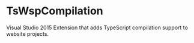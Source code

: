 # TsWspCompilation

Visual Studio 2015 Extension that adds TypeScript compilation support to website projects.
